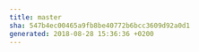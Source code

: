 ```yaml
---
title: master
sha: 547b4ec00465a9fb8be40772b6bcc3609d92a0d1
generated: 2018-08-28 15:36:36 +0200
---
```

